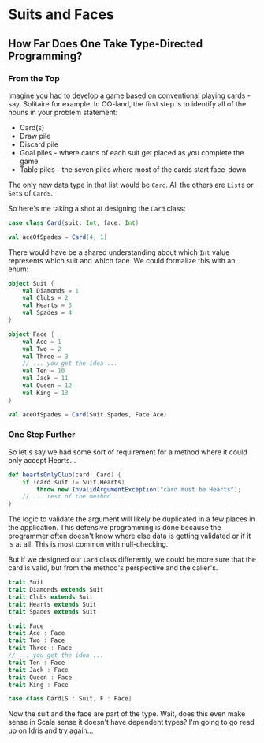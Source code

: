 # Suits and Faces

## How Far Does One Take Type-Directed Programming?

### From the Top

Imagine you had to develop a game based on conventional playing cards - say, Solitaire for example. In OO-land, the first step is to identify all of the nouns in your problem statement:

  * Card(s)
  * Draw pile
  * Discard pile
  * Goal piles - where cards of each suit get placed as you complete the game
  * Table piles - the seven piles where most of the cards start face-down

The only new data type in that list would be `Card`. All the others are `List`s or `Set`s of `Card`s.

So here's me taking a shot at designing the `Card` class:

```scala
case class Card(suit: Int, face: Int)

val aceOfSpades = Card(4, 1)
```

There would have be a shared understanding about which `Int` value represents which suit and which face. We could formalize this with an enum:

```scala
object Suit {
    val Diamonds = 1
    val Clubs = 2
    val Hearts = 3
    val Spades = 4
}

object Face {
    val Ace = 1
    val Two = 2
    val Three = 3
    // ... you get the idea ...
    val Ten = 10
    val Jack = 11
    val Queen = 12
    val King = 13
}

val aceOfSpades = Card(Suit.Spades, Face.Ace)
```

### One Step Further

So let's say we had some sort of requirement for a method where it could only accept Hearts...

```scala
def heartsOnlyClub(card: Card) {
    if (card.suit != Suit.Hearts)
        throw new InvalidArgumentException("card must be Hearts");
    // ... rest of the method ...
}
```

The logic to validate the argument will likely be duplicated in a few places in the application. This defensive programming is done because the programmer often doesn't know where else data is getting validated or if it is at all. This is most common with null-checking.

But if we designed our `Card` class differently, we could be more sure that the card is valid, but from the method's perspective and the caller's.

```scala
trait Suit
trait Diamonds extends Suit
trait Clubs extends Suit
trait Hearts extends Suit
trait Spades extends Suit

trait Face
trait Ace : Face
trait Two : Face
trait Three : Face
// ... you get the idea ...
trait Ten : Face
trait Jack : Face
trait Queen : Face
trait King : Face

case class Card[S : Suit, F : Face]
```

Now the suit and the face are part of the type. Wait, does this even make sense in Scala sense it doesn't have dependent types? I'm going to go read up on Idris and try again...

